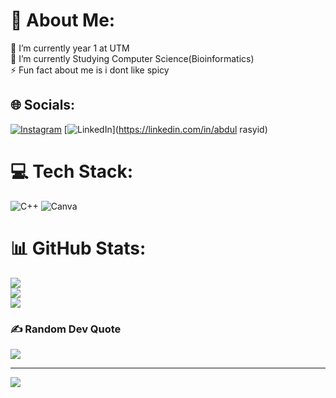 # 💫 About Me:
🔭 I’m currently year 1 at UTM<br>🌱 I’m currently Studying Computer Science(Bioinformatics)<br>⚡ Fun fact  about me is i dont like spicy 


## 🌐 Socials:
[![Instagram](https://img.shields.io/badge/Instagram-%23E4405F.svg?logo=Instagram&logoColor=white)](https://instagram.com/abdulrasyid._) [![LinkedIn](https://img.shields.io/badge/LinkedIn-%230077B5.svg?logo=linkedin&logoColor=white)](https://linkedin.com/in/abdul rasyid) 

# 💻 Tech Stack:
![C++](https://img.shields.io/badge/c++-%2300599C.svg?style=for-the-badge&logo=c%2B%2B&logoColor=white) ![Canva](https://img.shields.io/badge/Canva-%2300C4CC.svg?style=for-the-badge&logo=Canva&logoColor=white)
# 📊 GitHub Stats:
![](https://github-readme-stats.vercel.app/api?username=Mangga-21&theme=dark&hide_border=false&include_all_commits=false&count_private=false)<br/>
![](https://github-readme-streak-stats.herokuapp.com/?user=Mangga-21&theme=dark&hide_border=false)<br/>
![](https://github-readme-stats.vercel.app/api/top-langs/?username=Mangga-21&theme=dark&hide_border=false&include_all_commits=false&count_private=false&layout=compact)

### ✍️ Random Dev Quote
![](https://quotes-github-readme.vercel.app/api?type=horizontal&theme=radical)

---
[![](https://visitcount.itsvg.in/api?id=Mangga-21&icon=0&color=0)](https://visitcount.itsvg.in)

<!-- Proudly created with GPRM ( https://gprm.itsvg.in ) -->
